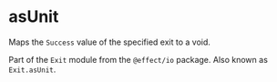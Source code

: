 # asUnit

Maps the `Success` value of the specified exit to a void.

Part of the `Exit` module from the `@effect/io` package. Also known as `Exit.asUnit`.

